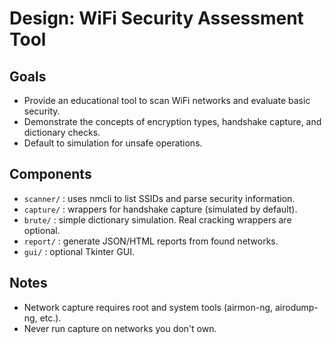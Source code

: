 # Design: WiFi Security Assessment Tool

## Goals
- Provide an educational tool to scan WiFi networks and evaluate basic security.
- Demonstrate the concepts of encryption types, handshake capture, and dictionary checks.
- Default to simulation for unsafe operations.

## Components
- `scanner/` : uses nmcli to list SSIDs and parse security information.
- `capture/` : wrappers for handshake capture (simulated by default).
- `brute/` : simple dictionary simulation. Real cracking wrappers are optional.
- `report/` : generate JSON/HTML reports from found networks.
- `gui/` : optional Tkinter GUI.

## Notes
- Network capture requires root and system tools (airmon-ng, airodump-ng, etc.).
- Never run capture on networks you don't own.
